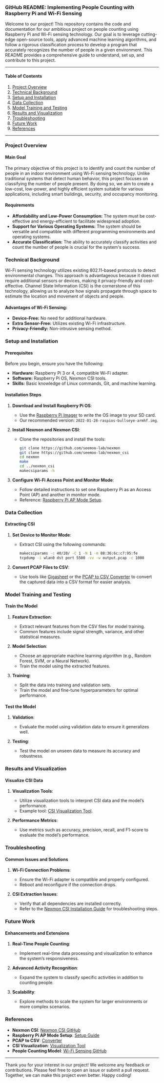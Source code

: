 ### GitHub README: Implementing People Counting with Raspberry Pi and Wi-Fi Sensing

Welcome to our project! This repository contains the code and documentation for our ambitious project on people counting using Raspberry Pi and Wi-Fi sensing technology. Our goal is to leverage cutting-edge open-source tools, apply advanced machine learning algorithms, and follow a rigorous classification process to develop a program that accurately recognizes the number of people in a given environment. This README provides a comprehensive guide to understand, set up, and contribute to this project.

---

#### Table of Contents
1. [Project Overview](#project-overview)
2. [Technical Background](#technical-background)
3. [Setup and Installation](#setup-and-installation)
4. [Data Collection](#data-collection)
5. [Model Training and Testing](#model-training-and-testing)
6. [Results and Visualization](#results-and-visualization)
7. [Troubleshooting](#troubleshooting)
8. [Future Work](#future-work)
9. [References](#references)

---

### Project Overview

#### Main Goal
The primary objective of this project is to identify and count the number of people in an indoor environment using Wi-Fi sensing technology. Unlike traditional systems that detect human behavior, this project focuses on classifying the number of people present. By doing so, we aim to create a low-cost, low-power, and highly efficient system suitable for various applications, including smart buildings, security, and occupancy monitoring.

#### Requirements
- **Affordability and Low-Power Consumption:** The system must be cost-effective and energy-efficient to facilitate widespread adoption.
- **Support for Various Operating Systems:** The system should be versatile and compatible with different programming environments and operating systems.
- **Accurate Classification:** The ability to accurately classify activities and count the number of people is crucial for the system's success.

### Technical Background

Wi-Fi sensing technology utilizes existing 802.11-based protocols to detect environmental changes. This approach is advantageous because it does not require additional sensors or devices, making it privacy-friendly and cost-effective. Channel State Information (CSI) is the cornerstone of this technology, allowing us to analyze how signals propagate through space to estimate the location and movement of objects and people.

#### Advantages of Wi-Fi Sensing:
- **Device-Free:** No need for additional hardware.
- **Extra Sensor-Free:** Utilizes existing Wi-Fi infrastructure.
- **Privacy-Friendly:** Non-intrusive sensing method.

### Setup and Installation

#### Prerequisites
Before you begin, ensure you have the following:
- **Hardware:** Raspberry Pi 3 or 4, compatible Wi-Fi adapter.
- **Software:** Raspberry Pi OS, Nexmon CSI tools.
- **Skills:** Basic knowledge of Linux commands, Git, and machine learning.

#### Installation Steps

1. **Download and Install Raspberry Pi OS**:
   - Use the [Raspberry Pi Imager](https://www.raspberrypi.com/software/) to write the OS image to your SD card.
   - Our recommended version: `2022-01-28-raspios-bullseye-armhf.img`.

2. **Install Nexmon and Nexmon CSI**:
   - Clone the repositories and install the tools:
     ```bash
     git clone https://github.com/seemoo-lab/nexmon
     git clone https://github.com/seemoo-lab/nexmon_csi
     cd nexmon
     make
     cd ../nexmon_csi
     makecsiparams -h
     ```
   
3. **Configure Wi-Fi Access Point and Monitor Mode**:
   - Follow detailed instructions to set one Raspberry Pi as an Access Point (AP) and another in monitor mode.
   - Reference: [Raspberry Pi AP Mode Setup](https://limjunho.github.io/2020/08/25/Raspberry-Pi-AP%EB%A7%8C%EB%93%A4%EA%B8%B0.html).

### Data Collection

#### Extracting CSI
1. **Set Device to Monitor Mode**:
   - Extract CSI using the following commands:
     ```bash
     makecsiparams -c 40/20/ -C 1 -N 1 -m 88:36:6c:c7:95:fe
     tcpdump -i wlan0 dst port 5500 -vv -w output.pcap -c 1000
     ```

2. **Convert PCAP Files to CSV**:
   - Use tools like [Gigasheet](https://www.gigasheet.com/) or the [PCAP to CSV Converter](https://github.com/cheeseBG/pcap-to-csv) to convert the captured data into a CSV format for easier analysis.

### Model Training and Testing

#### Train the Model
1. **Feature Extraction**:
   - Extract relevant features from the CSV files for model training.
   - Common features include signal strength, variance, and other statistical measures.

2. **Model Selection**:
   - Choose an appropriate machine learning algorithm (e.g., Random Forest, SVM, or a Neural Network).
   - Train the model using the extracted features.

3. **Training**:
   - Split the data into training and validation sets.
   - Train the model and fine-tune hyperparameters for optimal performance.

#### Test the Model
1. **Validation**:
   - Evaluate the model using validation data to ensure it generalizes well.
   
2. **Testing**:
   - Test the model on unseen data to measure its accuracy and robustness.

### Results and Visualization

#### Visualize CSI Data
1. **Visualization Tools**:
   - Utilize visualization tools to interpret CSI data and the model’s performance.
   - Example tool: [CSI Visualization Tool](https://github.com/cheeseBG/csi-visualization).

2. **Performance Metrics**:
   - Use metrics such as accuracy, precision, recall, and F1-score to evaluate the model’s performance.

### Troubleshooting

#### Common Issues and Solutions
1. **Wi-Fi Connection Problems**:
   - Ensure the Wi-Fi adapter is compatible and properly configured.
   - Reboot and reconfigure if the connection drops.

2. **CSI Extraction Issues**:
   - Verify that all dependencies are installed correctly.
   - Refer to the [Nexmon CSI Installation Guide](https://pio-ji.notion.site/Nexmon-CSI-2653217c26644723a5f91e45f37b8a5a) for troubleshooting steps.

### Future Work

#### Enhancements and Extensions
1. **Real-Time People Counting**:
   - Implement real-time data processing and visualization to enhance the system’s responsiveness.

2. **Advanced Activity Recognition**:
   - Expand the system to classify specific activities in addition to counting people.

3. **Scalability**:
   - Explore methods to scale the system for larger environments or more complex scenarios.

### References

- **Nexmon CSI**: [Nexmon CSI GitHub](https://github.com/seemoo-lab/nexmon_csi)
- **Raspberry Pi AP Mode Setup**: [Setup Guide](https://limjunho.github.io/2020/08/25/Raspberry-Pi-AP%EB%A7%8C%EB%93%A4%EA%B8%B0.html)
- **PCAP to CSV**: [Converter](https://github.com/cheeseBG/pcap-to-csv)
- **CSI Visualization**: [Visualization Tool](https://github.com/cheeseBG/csi-visualization)
- **People Counting Model**: [Wi-Fi Sensing GitHub](https://github.com/cheeseBG/wifi-sensing)

---

Thank you for your interest in our project! We welcome any feedback or contributions. Please feel free to open an issue or submit a pull request. Together, we can make this project even better. Happy coding!
